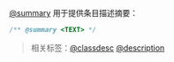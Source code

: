 [@summary](http://usejsdoc.org/tags-summary.html) 用于提供条目描述摘要：

```js
/** @summary <TEXT> */
```

> 相关标签：[@classdesc](http://usejsdoc.org/tags-classdesc.html) [@description](http://usejsdoc.org/tags-description.html)
